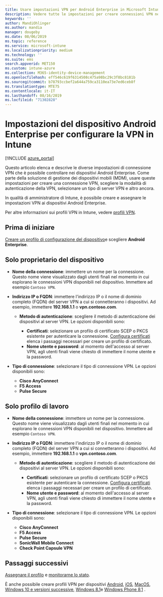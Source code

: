 ```yaml
---
title: Usare impostazioni VPN per Android Enterprise in Microsoft Intune - Azure | Microsoft Docs
description: Vedere tutte le impostazioni per creare connessioni VPN nei dispositivi Android Enterprise in Microsoft Intune. Immettere il nome della connessione, l'indirizzo IP o il nome di dominio completo del server VPN, scegliere il modo in cui gli utenti eseguono l'autenticazione e scegliere i tipi di connessione Citrix, SonicWall, Check Point capsule e Pulse Secure.
keywords: ''
author: MandiOhlinger
ms.author: mandia
manager: dougeby
ms.date: 08/06/2019
ms.topic: reference
ms.service: microsoft-intune
ms.localizationpriority: medium
ms.technology: ''
ms.suite: ems
search.appverid: MET150
ms.custom: intune-azure
ms.collection: M365-identity-device-management
ms.openlocfilehash: eff546c619f6314508c475a98bc29c3f8bc8181b
ms.sourcegitcommit: b78793ccbef2a644a759ca3110ea73e7ed6ceb8f
ms.translationtype: MTE75
ms.contentlocale: it-IT
ms.lasthandoff: 08/16/2019
ms.locfileid: "71302828"
---
```

# <a name="android-enterprise-device-settings-to-configure-vpn-in-intune"></a>Impostazioni del dispositivo Android Enterprise per configurare la VPN in Intune

[!INCLUDE [azure_portal](./includes/azure_portal.md)]

Questo articolo elenca e descrive le diverse impostazioni di connessione VPN che è possibile controllare nei dispositivi Android Enterprise. Come parte della soluzione di gestione dei dispositivi mobili (MDM), usare queste impostazioni per creare una connessione VPN, scegliere la modalità di autenticazione della VPN, selezionare un tipo di server VPN e altro ancora.

In qualità di amministratore di Intune, è possibile creare e assegnare le impostazioni VPN ai dispositivi Android Enterprise. 

Per altre informazioni sui profili VPN in Intune, vedere [profili VPN](vpn-settings-configure.md).

## <a name="before-you-begin"></a>Prima di iniziare

[Creare un profilo di configurazione del dispositivo](vpn-settings-configure.md#create-a-device-profile)e scegliere **Android Enterprise**.

## <a name="device-owner-only"></a>Solo proprietario del dispositivo

- **Nome della connessione**: immettere un nome per la connessione. Questo nome viene visualizzato dagli utenti finali nel momento in cui esplorano le connessioni VPN disponibili nel dispositivo. Immettere ad esempio `Contoso VPN`.
- **Indirizzo IP o FQDN**: immettere l'indirizzo IP o il nome di dominio completo (FQDN) del server VPN a cui si connetteranno i dispositivi. Ad esempio, immettere **192.168.1.1** o **vpn.contoso.com**.

  - **Metodo di autenticazione**: scegliere il metodo di autenticazione dei dispositivi al server VPN. Le opzioni disponibili sono:
  
    - **Certificati**: selezionare un profilo di certificato SCEP o PKCS esistente per autenticare la connessione. [Configura certificati](certificates-configure.md) elenca i passaggi necessari per creare un profilo di certificato.
    - **Nome utente e password**: al momento dell'accesso al server VPN, agli utenti finali viene chiesto di immettere il nome utente e la password.

- **Tipo di connessione**: selezionare il tipo di connessione VPN. Le opzioni disponibili sono:

  - **Cisco AnyConnect**
  - **F5 Access**
  - **Pulse Secure**

## <a name="work-profile-only"></a>Solo profilo di lavoro

- **Nome della connessione**: immettere un nome per la connessione. Questo nome viene visualizzato dagli utenti finali nel momento in cui esplorano le connessioni VPN disponibili nel dispositivo. Immettere ad esempio `Contoso VPN`.
- **Indirizzo IP o FQDN**: immettere l'indirizzo IP o il nome di dominio completo (FQDN) del server VPN a cui si connetteranno i dispositivi. Ad esempio, immettere **192.168.1.1** o **vpn.contoso.com**.

  - **Metodo di autenticazione**: scegliere il metodo di autenticazione dei dispositivi al server VPN. Le opzioni disponibili sono:
  
    - **Certificati**: selezionare un profilo di certificato SCEP o PKCS esistente per autenticare la connessione. [Configura certificati](certificates-configure.md) elenca i passaggi necessari per creare un profilo di certificato.
    - **Nome utente e password**: al momento dell'accesso al server VPN, agli utenti finali viene chiesto di immettere il nome utente e la password.

- **Tipo di connessione**: selezionare il tipo di connessione VPN. Le opzioni disponibili sono:

  - **Cisco AnyConnect**
  - **F5 Access**
  - **Pulse Secure**
  - **SonicWall Mobile Connect**
  - **Check Point Capsule VPN**

## <a name="next-steps"></a>Passaggi successivi

[Assegnare il profilo](device-profile-assign.md) e [monitorarne lo stato](device-profile-monitor.md).

È anche possibile creare profili VPN per dispositivi [Android](vpn-settings-android.md), [iOS](vpn-settings-ios.md), [MacOS](vpn-settings-macos.md), [Windows 10 e versioni successive](vpn-settings-windows-10.md), [Windows 8.1](vpn-settings-windows-8-1.md)e [Windows Phone 8,1](vpn-settings-windows-phone-8-1.md) .
